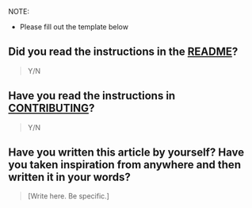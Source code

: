 NOTE:
- Please fill out the template below 

## Did you read the instructions in the [README](https://github.com/the-ethan-hunt/first-timers-guide/blob/master/README.md)?

> Y/N

## Have you read the instructions in [CONTRIBUTING](https://github.com/the-ethan-hunt/first-timers-guide/blob/master/CONTRIBUTING.md)?

> Y/N

## Have you written this article by yourself? Have you taken inspiration from anywhere and then written it in your words?

> [Write here. Be specific.]

